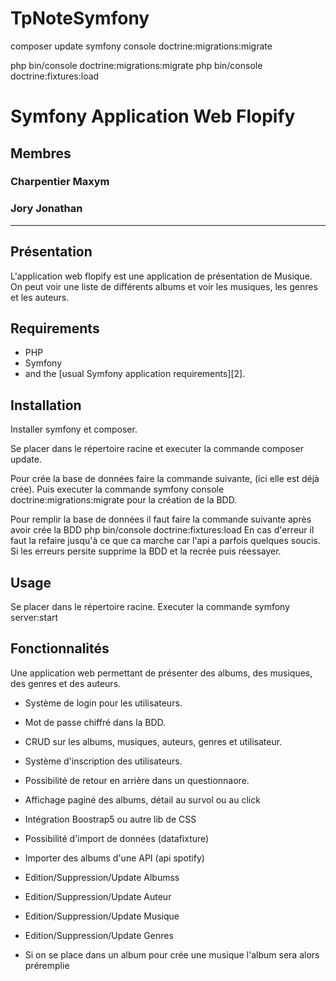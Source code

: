 # TpNoteSymfony

composer update
symfony console doctrine:migrations:migrate


php bin/console doctrine:migrations:migrate
php bin/console doctrine:fixtures:load





Symfony Application Web Flopify
========================

## Membres
### Charpentier Maxym
### Jory Jonathan

------------
## Présentation

L'application web flopify est une application de présentation de Musique.
On peut voir une liste de différents albums et voir les musiques, les genres et les auteurs.

Requirements
------------

  * PHP
  * Symfony
  * and the [usual Symfony application requirements][2].

Installation
------------
 Installer symfony et composer.
 
 Se placer dans le répertoire racine et executer la commande composer update.
 
 Pour crée la base de données faire la commande suivante, (ici elle est déjà crée).
 Puis executer la commande symfony console doctrine:migrations:migrate pour la création de la BDD.
 
 Pour remplir la base de données il faut faire la commande suivante après avoir crée la BDD
  php bin/console doctrine:fixtures:load
  En cas d'erreur il faut la refaire jusqu'à ce que ca marche car l'api a parfois quelques soucis. 
  Si les erreurs persite supprime la BDD et la recrée puis réessayer.

 
Usage
-----

 Se placer dans le répertoire racine.
 Executer la commande symfony server:start

Fonctionnalités
-----

Une application web permettant de présenter des albums, des musiques, des genres et des auteurs.

* Système de login pour les utilisateurs.
* Mot de passe chiffré dans la BDD.
* CRUD sur les albums, musiques, auteurs, genres et utilisateur.
* Système d'inscription des utilisateurs.
* Possibilité de retour en arrière dans un questionnaore.
* Affichage paginé des albums, détail au survol ou au click
* Intégration Boostrap5 ou autre lib de CSS
* Possibilité d'import de données (datafixture)
* Importer des albums d'une API (api spotify)
* Edition/Suppression/Update Albumss
* Edition/Suppression/Update Auteur
* Edition/Suppression/Update Musique
* Edition/Suppression/Update Genres

* Si on se place dans un album pour crée une musique l'album sera alors préremplie 

